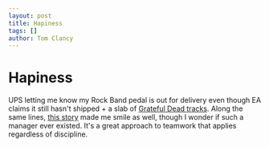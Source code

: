 ```yaml
---
layout: post
title: Hapiness
tags: []
author: Tom Clancy
---
```


# Hapiness

UPS letting me know my Rock Band pedal is out for delivery even though EA claims it still hasn't shipped + a slab of <a href="http://majornelson.com/archive/2008/03/04/rockband-grateful-dead-tracks.aspx" target="_blank">Grateful Dead tracks</a>. Along the same lines, <a href="http://xprogramming.com/xpmag/aokoProductivity.htm" target="_blank">this story</a> made me smile as well, though I wonder if such a manager ever existed. It's a great approach to teamwork that applies regardless of discipline.
